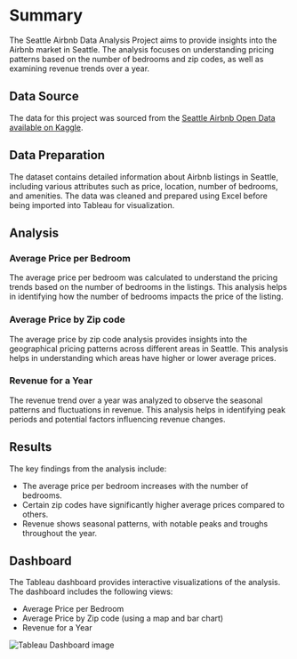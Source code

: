 # **Summary**
The Seattle Airbnb Data Analysis Project aims to provide insights into the Airbnb market in Seattle. The analysis focuses on understanding pricing patterns based on the number of bedrooms and zip codes, as well as examining revenue trends over a year.

## **Data Source**
The data for this project was sourced from the [Seattle Airbnb Open Data available on Kaggle](https://www.kaggle.com/datasets/airbnb/seattle).

## **Data Preparation**
The dataset contains detailed information about Airbnb listings in Seattle, including various attributes such as price, location, number of bedrooms, and amenities. The data was cleaned and prepared using Excel before being imported into Tableau for visualization.

## **Analysis**

### **Average Price per Bedroom**
The average price per bedroom was calculated to understand the pricing trends based on the number of bedrooms in the listings. This analysis helps in identifying how the number of bedrooms impacts the price of the listing.

### **Average Price by Zip code**
The average price by zip code analysis provides insights into the geographical pricing patterns across different areas in Seattle. This analysis helps in understanding which areas have higher or lower average prices.

### **Revenue for a Year**
The revenue trend over a year was analyzed to observe the seasonal patterns and fluctuations in revenue. This analysis helps in identifying peak periods and potential factors influencing revenue changes.

## **Results**
The key findings from the analysis include:

- The average price per bedroom increases with the number of bedrooms.
- Certain zip codes have significantly higher average prices compared to others.
- Revenue shows seasonal patterns, with notable peaks and troughs throughout the year.

## **Dashboard**

The Tableau dashboard provides interactive visualizations of the analysis. The dashboard includes the following views:

- Average Price per Bedroom
- Average Price by Zip code (using a map and bar chart)
- Revenue for a Year
  
![Tableau Dashboard image](https://raw.githubusercontent.com/Kunal-Kokate/Tableau-Airbnb-Project/main/Image%20of%20Tableau%20Dashboard.PNG)
